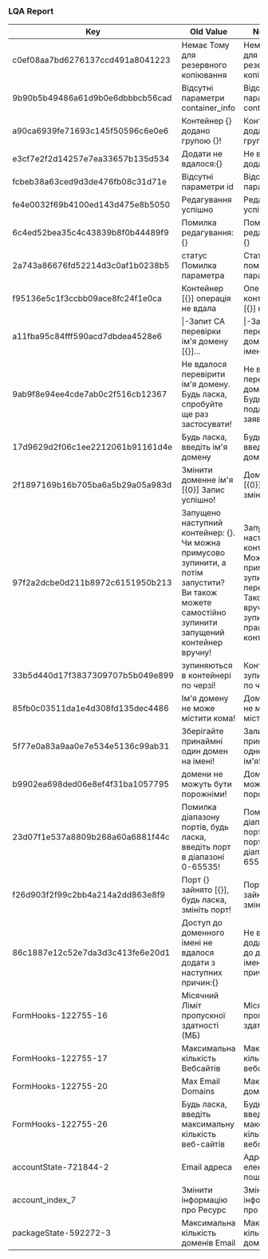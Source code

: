 ### LQA Report

| Key | Old Value | New Value | Issue Type |
| --- | --- | --- | --- |
| c0ef08aa7bd6276137ccd491a8041223 | Немає Тому для резервного копіювання | Немає томів для резервного копіювання | typo |
| 9b90b5b49486a61d9b0e6dbbbcb56cad | Відсутні параметри container_info | Відсутній параметр container_info | grammar |
| a90ca6939fe71693c145f50596c6e0e6 | Контейнер {} додано групою {}! | Контейнер {} додано до групи {}! | grammar |
| e3cf7e2f2d14257e7ea33657b135d534 | Додати не вдалося:{} | Не вдалося додати: {} | word order |
| fcbeb38a63ced9d3de476fb08c31d71e | Відсутні параметри id | Відсутній параметр id | grammar |
| fe4e0032f69b4100ed143d475e8b5050 | Редагування успішно | Редагування успішне | grammar |
| 6c4ed52bea35c4c43839b8f0b44489f9 | Помилка редагування:{} | Помилка редагування: {} | punctuation |
| 2a743a86676fd52214d3c0af1b0238b5 | статус Помилка параметра | Статус: помилка параметра | punctuation |
| f95136e5c1f3ccbb09ace8fc24f1e0ca | Контейнер [{}] операція не вдала | Операція з контейнером [{}] не вдалася | grammar |
| a11fba95c84fff590acd7dbdea4528e6 | \|-Запит CA перевірки ім'я домену [{}]... | \|-Запит CA на перевірку доменного імені [{}]... | terminology |
| 9ab9f8e94ee4cde7ab0c2f516cb12367 | Не вдалося перевірити ім'я домену. Будь ласка, спробуйте ще раз застосувати! | Не вдалося перевірити доменне ім'я. Будь ласка, подайте заявку ще раз! | terminology |
| 17d9629d2f06c1ee2212061b91161d4e | Будь ласка, введіть ім'я домену | Будь ласка, введіть доменне ім'я | terminology |
| 2f1897169b16b705ba6a5b29a05a983d | Змінити доменне ім'я [{0}] Запис успішно! | Доменне ім'я [{0}] успішно змінено! | wording |
| 97f2a2dcbe0d211b8972c6151950b213 | Запущено наступний контейнер: {}. Чи можна примусово зупинити, а потім запустити? Ви також можете самостійно зупинити запущений контейнер вручну! | Запущено наступний контейнер: {}. Можна примусово зупинити і перезапустити. Також можна вручну зупинити працюючий контейнер! | natural phrasing |
| 33b5d440d17f3837309707b5b049e899 | зупиняються в контейнері по черзі! | Контейнери зупиняються по черзі! | grammar |
| 85fb0c03511da1e4d308fd135dec4486 | Ім'я домену не може містити кома! | Доменне ім'я не може містити кому! | terminology |
| 5f77e0a83a9aa0e7e534e5136c99ab31 | Зберігайте принаймні один домен на імені! | Залиште принаймні одне доменне ім'я! | wording |
| b9902ea698ded06e8ef4f31ba1057795 | домени не можуть бути порожніми! | Домени не можуть бути порожніми! | capitalization |
| 23d07f1e537a8809b268a60a6881f44c | Помилка діапазону портів, будь ласка, введіть порт в діапазоні 0-65535! | Помилка діапазону портів, введіть порт у діапазоні 0–65535! | grammar |
| f26d903f2f99c2bb4a214a2dd863e8f9 | Порт {} зайнято [{}], будь ласка, змініть порт! | Порт {} зайнятий [{}], змініть порт! | grammar |
| 86c1887e12c52e7da3d3c413fe6e20d1 | Доступ до доменного імені не вдалося додати з наступних причин:{} | Не вдалося додати доступ до доменного імені з таких причин: {} | wording |
| FormHooks-122755-16 | Місячний Ліміт пропускної здатності (МБ) | Місячний ліміт пропускної здатності (МБ) | capitalization |
| FormHooks-122755-17 | Максимальна кількість Вебсайтів | Максимальна кількість вебсайтів | capitalization |
| FormHooks-122755-20 | Max Email Domains | Максимум доменів пошти | translation |
| FormHooks-122755-26 | Будь ласка, введіть максимальну кількість веб-сайтів | Будь ласка, введіть максимальну кількість вебсайтів | consistency |
| accountState-721844-2 | Email адреса | Адреса електронної пошти | translation |
| account_index_7 | Змінити інформацію про Ресурс | Змінити інформацію про ресурс | capitalization |
| packageState-592272-3 | Максимальна кількість доменів Email | Максимальна кількість доменів пошти | translation |
